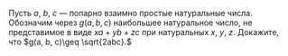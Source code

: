 Пусть $a$, $b$, $c$ — попарно взаимно простые натуральные числа. 
Обозначим через $g(a, b, c)$ наибольшее натуральное число, 
не представимое в виде $xa+yb+zc$  при натуральных $x$, $y$, $z$.
Докажите, что $g(a, b, c)\geq \sqrt{2abc}.$